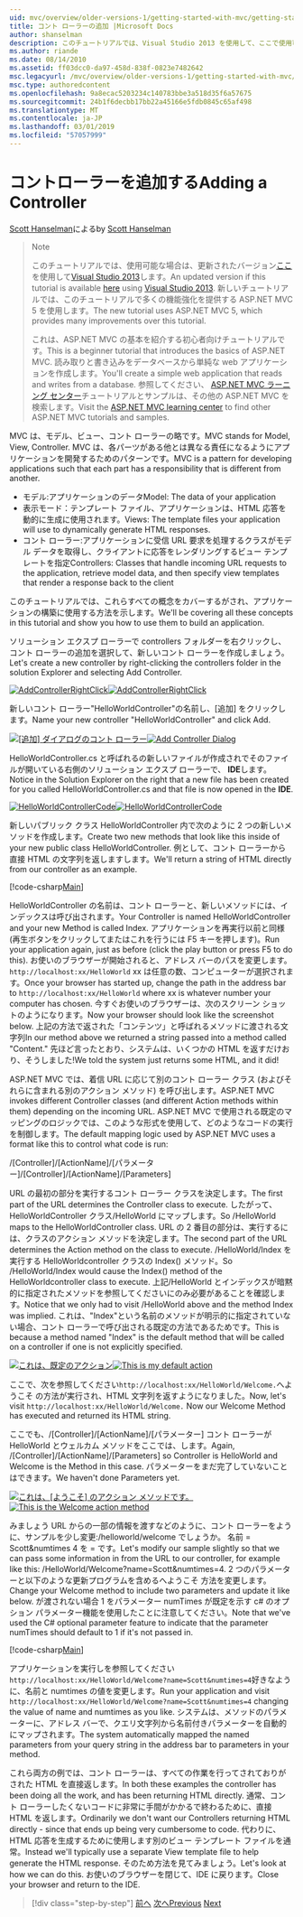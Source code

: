 ```yaml
---
uid: mvc/overview/older-versions-1/getting-started-with-mvc/getting-started-with-mvc-part2
title: コント ローラーの追加 |Microsoft Docs
author: shanselman
description: このチュートリアルでは、Visual Studio 2013 を使用して、ここで使用可能な場合は、更新されたバージョン。 新しいチュートリアルでは、t に多くの機能強化を提供する ASP.NET MVC 5 を使用しています.
ms.author: riande
ms.date: 08/14/2010
ms.assetid: ff03dcc0-da97-458d-838f-0823e7482642
msc.legacyurl: /mvc/overview/older-versions-1/getting-started-with-mvc/getting-started-with-mvc-part2
msc.type: authoredcontent
ms.openlocfilehash: 9a8ecac5203234c140783bbe3a518d35f6a57675
ms.sourcegitcommit: 24b1f6decbb17bb22a45166e5fdb0845c65af498
ms.translationtype: MT
ms.contentlocale: ja-JP
ms.lasthandoff: 03/01/2019
ms.locfileid: "57057999"
---
```

<a name="adding-a-controller"></a><span data-ttu-id="9b60c-104">コントローラーを追加する</span><span class="sxs-lookup"><span data-stu-id="9b60c-104">Adding a Controller</span></span>
====================
<span data-ttu-id="9b60c-105">[Scott Hanselman](https://github.com/shanselman)による</span><span class="sxs-lookup"><span data-stu-id="9b60c-105">by [Scott Hanselman](https://github.com/shanselman)</span></span>

> > [!NOTE]
> > <span data-ttu-id="9b60c-106">このチュートリアルでは、使用可能な場合は、更新されたバージョン[ここ](../../getting-started/introduction/getting-started.md)を使用して[Visual Studio 2013](https://my.visualstudio.com/Downloads?q=visual%20studio%202013)します。</span><span class="sxs-lookup"><span data-stu-id="9b60c-106">An updated version if this tutorial is available [here](../../getting-started/introduction/getting-started.md) using [Visual Studio 2013](https://my.visualstudio.com/Downloads?q=visual%20studio%202013).</span></span> <span data-ttu-id="9b60c-107">新しいチュートリアルでは、このチュートリアルで多くの機能強化を提供する ASP.NET MVC 5 を使用します。</span><span class="sxs-lookup"><span data-stu-id="9b60c-107">The new tutorial uses ASP.NET MVC 5, which provides many improvements over this tutorial.</span></span>
>
>
> <span data-ttu-id="9b60c-108">これは、ASP.NET MVC の基本を紹介する初心者向けチュートリアルです。</span><span class="sxs-lookup"><span data-stu-id="9b60c-108">This is a beginner tutorial that introduces the basics of ASP.NET MVC.</span></span> <span data-ttu-id="9b60c-109">読み取りと書き込みをデータベースから単純な web アプリケーションを作成します。</span><span class="sxs-lookup"><span data-stu-id="9b60c-109">You'll create a simple web application that reads and writes from a database.</span></span> <span data-ttu-id="9b60c-110">参照してください、 [ASP.NET MVC ラーニング センター](../../../index.md)チュートリアルとサンプルは、その他の ASP.NET MVC を検索します。</span><span class="sxs-lookup"><span data-stu-id="9b60c-110">Visit the [ASP.NET MVC learning center](../../../index.md) to find other ASP.NET MVC tutorials and samples.</span></span>


<span data-ttu-id="9b60c-111">MVC は、モデル、ビュー、コント ローラーの略です。</span><span class="sxs-lookup"><span data-stu-id="9b60c-111">MVC stands for Model, View, Controller.</span></span> <span data-ttu-id="9b60c-112">MVC は、各パーツがある他とは異なる責任になるようにアプリケーションを開発するためのパターンです。</span><span class="sxs-lookup"><span data-stu-id="9b60c-112">MVC is a pattern for developing applications such that each part has a responsibility that is different from another.</span></span>

- <span data-ttu-id="9b60c-113">モデル:アプリケーションのデータ</span><span class="sxs-lookup"><span data-stu-id="9b60c-113">Model: The data of your application</span></span>
- <span data-ttu-id="9b60c-114">表示モード：テンプレート ファイル、アプリケーションは、HTML 応答を動的に生成に使用されます。</span><span class="sxs-lookup"><span data-stu-id="9b60c-114">Views: The template files your application will use to dynamically generate HTML responses.</span></span>
- <span data-ttu-id="9b60c-115">コント ローラー:アプリケーションに受信 URL 要求を処理するクラスがモデル データを取得し、クライアントに応答をレンダリングするビュー テンプレートを指定</span><span class="sxs-lookup"><span data-stu-id="9b60c-115">Controllers: Classes that handle incoming URL requests to the application, retrieve model data, and then specify view templates that render a response back to the client</span></span>

<span data-ttu-id="9b60c-116">このチュートリアルでは、これらすべての概念をカバーするがされ、アプリケーションの構築に使用する方法を示します。</span><span class="sxs-lookup"><span data-stu-id="9b60c-116">We'll be covering all these concepts in this tutorial and show you how to use them to build an application.</span></span>

<span data-ttu-id="9b60c-117">ソリューション エクスプ ローラーで controllers フォルダーを右クリックし、コント ローラーの追加を選択して、新しいコント ローラーを作成しましょう。</span><span class="sxs-lookup"><span data-stu-id="9b60c-117">Let's create a new controller by right-clicking the controllers folder in the solution Explorer and selecting Add Controller.</span></span>

<span data-ttu-id="9b60c-118">[![AddControllerRightClick](getting-started-with-mvc-part2/_static/image2.png)](getting-started-with-mvc-part2/_static/image1.png)</span><span class="sxs-lookup"><span data-stu-id="9b60c-118">[![AddControllerRightClick](getting-started-with-mvc-part2/_static/image2.png)](getting-started-with-mvc-part2/_static/image1.png)</span></span>

<span data-ttu-id="9b60c-119">新しいコント ローラー"HelloWorldController"の名前し、[追加] をクリックします。</span><span class="sxs-lookup"><span data-stu-id="9b60c-119">Name your new controller "HelloWorldController" and click Add.</span></span>

<span data-ttu-id="9b60c-120">[![[追加] ダイアログのコント ローラー](getting-started-with-mvc-part2/_static/image4.png)](getting-started-with-mvc-part2/_static/image3.png)</span><span class="sxs-lookup"><span data-stu-id="9b60c-120">[![Add Controller Dialog](getting-started-with-mvc-part2/_static/image4.png)](getting-started-with-mvc-part2/_static/image3.png)</span></span>

<span data-ttu-id="9b60c-121">HelloWorldController.cs と呼ばれるの新しいファイルが作成されでそのファイルが開いている右側のソリューション エクスプ ローラーで、 **IDE**します。</span><span class="sxs-lookup"><span data-stu-id="9b60c-121">Notice in the Solution Explorer on the right that a new file has been created for you called HelloWorldController.cs and that file is now opened in the **IDE**.</span></span>

<span data-ttu-id="9b60c-122">[![HelloWorldControllerCode](getting-started-with-mvc-part2/_static/image6.png)](getting-started-with-mvc-part2/_static/image5.png)</span><span class="sxs-lookup"><span data-stu-id="9b60c-122">[![HelloWorldControllerCode](getting-started-with-mvc-part2/_static/image6.png)](getting-started-with-mvc-part2/_static/image5.png)</span></span>

<span data-ttu-id="9b60c-123">新しいパブリック クラス HelloWorldController 内で次のように 2 つの新しいメソッドを作成します。</span><span class="sxs-lookup"><span data-stu-id="9b60c-123">Create two new methods that look like this inside of your new public class HelloWorldController.</span></span> <span data-ttu-id="9b60c-124">例として、コント ローラーから直接 HTML の文字列を返しますします。</span><span class="sxs-lookup"><span data-stu-id="9b60c-124">We'll return a string of HTML directly from our controller as an example.</span></span>

[!code-csharp[Main](getting-started-with-mvc-part2/samples/sample1.cs)]

<span data-ttu-id="9b60c-125">HelloWorldController の名前は、コント ローラーと、新しいメソッドには、インデックスは呼び出されます。</span><span class="sxs-lookup"><span data-stu-id="9b60c-125">Your Controller is named HelloWorldController and your new Method is called Index.</span></span> <span data-ttu-id="9b60c-126">アプリケーションを再実行以前と同様 (再生ボタンをクリックしてまたはこれを行うには F5 キーを押します)。</span><span class="sxs-lookup"><span data-stu-id="9b60c-126">Run your application again, just as before (click the play button or press F5 to do this).</span></span> <span data-ttu-id="9b60c-127">お使いのブラウザーが開始されると、アドレス バーのパスを変更します。 `http://localhost:xx/HelloWorld` xx は任意の数、コンピューターが選択されます。</span><span class="sxs-lookup"><span data-stu-id="9b60c-127">Once your browser has started up, change the path in the address bar to `http://localhost:xx/HelloWorld` where xx is whatever number your computer has chosen.</span></span> <span data-ttu-id="9b60c-128">今すぐお使いのブラウザーは、次のスクリーン ショットのようになります。</span><span class="sxs-lookup"><span data-stu-id="9b60c-128">Now your browser should look like the screenshot below.</span></span> <span data-ttu-id="9b60c-129">上記の方法で返された「コンテンツ」と呼ばれるメソッドに渡される文字列</span><span class="sxs-lookup"><span data-stu-id="9b60c-129">In our method above we returned a string passed into a method called "Content."</span></span> <span data-ttu-id="9b60c-130">先ほど言ったとおり、システムは、いくつかの HTML を返すだけおり、そうしました!</span><span class="sxs-lookup"><span data-stu-id="9b60c-130">We told the system just returns some HTML, and it did!</span></span>

<span data-ttu-id="9b60c-131">ASP.NET MVC では、着信 URL に応じて別のコント ローラー クラス (およびそれらに含まれる別のアクション メソッド) を呼び出します。</span><span class="sxs-lookup"><span data-stu-id="9b60c-131">ASP.NET MVC invokes different Controller classes (and different Action methods within them) depending on the incoming URL.</span></span> <span data-ttu-id="9b60c-132">ASP.NET MVC で使用される既定のマッピングのロジックでは、このような形式を使用して、どのようなコードの実行を制御します。</span><span class="sxs-lookup"><span data-stu-id="9b60c-132">The default mapping logic used by ASP.NET MVC uses a format like this to control what code is run:</span></span>

<span data-ttu-id="9b60c-133">/[Controller]/[ActionName]/[パラメーター]</span><span class="sxs-lookup"><span data-stu-id="9b60c-133">/[Controller]/[ActionName]/[Parameters]</span></span>

<span data-ttu-id="9b60c-134">URL の最初の部分を実行するコント ローラー クラスを決定します。</span><span class="sxs-lookup"><span data-stu-id="9b60c-134">The first part of the URL determines the Controller class to execute.</span></span> <span data-ttu-id="9b60c-135">したがって、HelloWorldController クラス/HelloWorld にマップします。</span><span class="sxs-lookup"><span data-stu-id="9b60c-135">So /HelloWorld maps to the HelloWorldController class.</span></span> <span data-ttu-id="9b60c-136">URL の 2 番目の部分は、実行するには、クラスのアクション メソッドを決定します。</span><span class="sxs-lookup"><span data-stu-id="9b60c-136">The second part of the URL determines the Action method on the class to execute.</span></span> <span data-ttu-id="9b60c-137">/HelloWorld/Index を実行する HelloWorldcontroller クラスの Index() メソッド。</span><span class="sxs-lookup"><span data-stu-id="9b60c-137">So /HelloWorld/Index would cause the Index() method of the HelloWorldcontroller class to execute.</span></span> <span data-ttu-id="9b60c-138">上記/HelloWorld とインデックスが暗黙的に指定されたメソッドを参照してくださいにのみ必要があることを確認します。</span><span class="sxs-lookup"><span data-stu-id="9b60c-138">Notice that we only had to visit /HelloWorld above and the method Index was implied.</span></span> <span data-ttu-id="9b60c-139">これは、"Index"という名前のメソッドが明示的に指定されていない場合、コント ローラーで呼び出される既定の方法であるためです。</span><span class="sxs-lookup"><span data-stu-id="9b60c-139">This is because a method named "Index" is the default method that will be called on a controller if one is not explicitly specified.</span></span>

<span data-ttu-id="9b60c-140">[![これは、既定のアクション](getting-started-with-mvc-part2/_static/image8.png)](getting-started-with-mvc-part2/_static/image7.png)</span><span class="sxs-lookup"><span data-stu-id="9b60c-140">[![This is my default action](getting-started-with-mvc-part2/_static/image8.png)](getting-started-with-mvc-part2/_static/image7.png)</span></span>

<span data-ttu-id="9b60c-141">ここで、次を参照してください`http://localhost:xx/HelloWorld/Welcome.`へようこそ の方法が実行され、HTML 文字列を返すようになりました。</span><span class="sxs-lookup"><span data-stu-id="9b60c-141">Now, let's visit `http://localhost:xx/HelloWorld/Welcome.` Now our Welcome Method has executed and returned its HTML string.</span></span>

<span data-ttu-id="9b60c-142">ここでも、/[Controller]/[ActionName]/[パラメーター] コント ローラーが HelloWorld とウェルカム メソッドをここでは、します。</span><span class="sxs-lookup"><span data-stu-id="9b60c-142">Again, /[Controller]/[ActionName]/[Parameters] so Controller is HelloWorld and Welcome is the Method in this case.</span></span> <span data-ttu-id="9b60c-143">パラメーターをまだ完了していないことはできます。</span><span class="sxs-lookup"><span data-stu-id="9b60c-143">We haven't done Parameters yet.</span></span>

<span data-ttu-id="9b60c-144">[![これは、[ようこそ] のアクション メソッドです。](getting-started-with-mvc-part2/_static/image10.png)](getting-started-with-mvc-part2/_static/image9.png)</span><span class="sxs-lookup"><span data-stu-id="9b60c-144">[![This is the Welcome action method](getting-started-with-mvc-part2/_static/image10.png)](getting-started-with-mvc-part2/_static/image9.png)</span></span>

<span data-ttu-id="9b60c-145">みましょう URL からの一部の情報を渡すなどのように、コント ローラーをように、サンプルを少し変更:/helloworld/welcome でしょうか。 名前 = Scott&amp;numtimes 4 を = です。</span><span class="sxs-lookup"><span data-stu-id="9b60c-145">Let's modify our sample slightly so that we can pass some information in from the URL to our controller, for example like this: /HelloWorld/Welcome?name=Scott&amp;numtimes=4.</span></span> <span data-ttu-id="9b60c-146">2 つのパラメーターと以下のような更新プログラムを含めるへようこそ 方法を変更します。</span><span class="sxs-lookup"><span data-stu-id="9b60c-146">Change your Welcome method to include two parameters and update it like below.</span></span> <span data-ttu-id="9b60c-147">が渡されない場合 1 をパラメーター numTimes が既定を示す c# のオプション パラメーター機能を使用したことに注意してください。</span><span class="sxs-lookup"><span data-stu-id="9b60c-147">Note that we've used the C# optional parameter feature to indicate that the parameter numTimes should default to 1 if it's not passed in.</span></span>

[!code-csharp[Main](getting-started-with-mvc-part2/samples/sample2.cs)]

<span data-ttu-id="9b60c-148">アプリケーションを実行しを参照してください`http://localhost:xx/HelloWorld/Welcome?name=Scott&numtimes=4`好きなように、名前と numtimes の値を変更します。</span><span class="sxs-lookup"><span data-stu-id="9b60c-148">Run your application and visit `http://localhost:xx/HelloWorld/Welcome?name=Scott&numtimes=4` changing the value of name and numtimes as you like.</span></span> <span data-ttu-id="9b60c-149">システムは、メソッドのパラメーターに、アドレス バーで、クエリ文字列から名前付きパラメーターを自動的にマップされます。</span><span class="sxs-lookup"><span data-stu-id="9b60c-149">The system automatically mapped the named parameters from your query string in the address bar to parameters in your method.</span></span>

<span data-ttu-id="9b60c-150">これら両方の例では、コント ローラーは、すべての作業を行ってされておりがされた HTML を直接返します。</span><span class="sxs-lookup"><span data-stu-id="9b60c-150">In both these examples the controller has been doing all the work, and has been returning HTML directly.</span></span> <span data-ttu-id="9b60c-151">通常、コント ローラーしたくないコードに非常に手間がかかるで終わるために、直接 HTML を返します。</span><span class="sxs-lookup"><span data-stu-id="9b60c-151">Ordinarily we don't want our Controllers returning HTML directly - since that ends up being very cumbersome to code.</span></span> <span data-ttu-id="9b60c-152">代わりに、HTML 応答を生成するために使用します別のビュー テンプレート ファイルを通常。</span><span class="sxs-lookup"><span data-stu-id="9b60c-152">Instead we'll typically use a separate View template file to help generate the HTML response.</span></span> <span data-ttu-id="9b60c-153">そのため方法を見てみましょう。</span><span class="sxs-lookup"><span data-stu-id="9b60c-153">Let's look at how we can do this.</span></span> <span data-ttu-id="9b60c-154">お使いのブラウザーを閉じて、IDE に戻ります。</span><span class="sxs-lookup"><span data-stu-id="9b60c-154">Close your browser and return to the IDE.</span></span>

> [!div class="step-by-step"]
> <span data-ttu-id="9b60c-155">[前へ](getting-started-with-mvc-part1.md)
> [次へ](getting-started-with-mvc-part3.md)</span><span class="sxs-lookup"><span data-stu-id="9b60c-155">[Previous](getting-started-with-mvc-part1.md)
[Next](getting-started-with-mvc-part3.md)</span></span>
